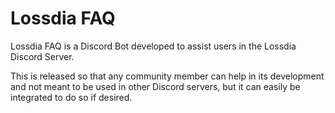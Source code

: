 # Lossdia FAQ
Lossdia FAQ is a Discord Bot developed to assist users 
in the Lossdia Discord Server. 

This is released so that any community member can help in
its development and not meant to be used in other Discord
servers, but it can easily be integrated to do so if desired.

